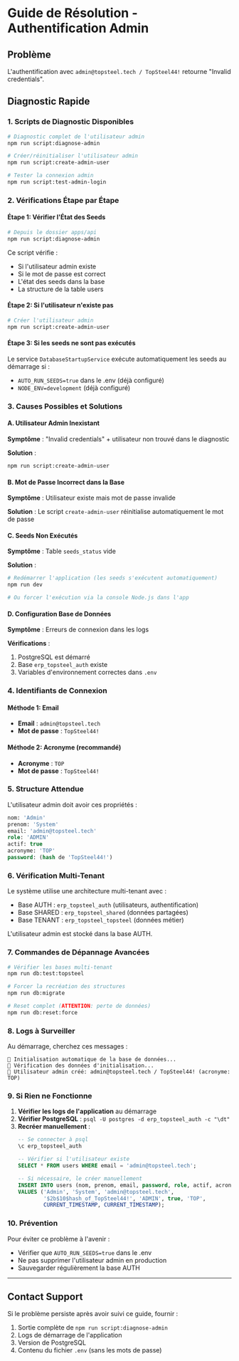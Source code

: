 # Guide de Résolution - Authentification Admin

## Problème
L'authentification avec `admin@topsteel.tech / TopSteel44!` retourne "Invalid credentials".

## Diagnostic Rapide

### 1. Scripts de Diagnostic Disponibles

```bash
# Diagnostic complet de l'utilisateur admin
npm run script:diagnose-admin

# Créer/réinitialiser l'utilisateur admin
npm run script:create-admin-user

# Tester la connexion admin
npm run script:test-admin-login
```

### 2. Vérifications Étape par Étape

#### Étape 1: Vérifier l'État des Seeds
```bash
# Depuis le dossier apps/api
npm run script:diagnose-admin
```
Ce script vérifie :
- Si l'utilisateur admin existe
- Si le mot de passe est correct
- L'état des seeds dans la base
- La structure de la table users

#### Étape 2: Si l'utilisateur n'existe pas
```bash
# Créer l'utilisateur admin
npm run script:create-admin-user
```

#### Étape 3: Si les seeds ne sont pas exécutés
Le service `DatabaseStartupService` exécute automatiquement les seeds au démarrage si :
- `AUTO_RUN_SEEDS=true` dans le .env (déjà configuré)
- `NODE_ENV=development` (déjà configuré)

### 3. Causes Possibles et Solutions

#### A. Utilisateur Admin Inexistant
**Symptôme** : "Invalid credentials" + utilisateur non trouvé dans le diagnostic

**Solution** :
```bash
npm run script:create-admin-user
```

#### B. Mot de Passe Incorrect dans la Base
**Symptôme** : Utilisateur existe mais mot de passe invalide

**Solution** : Le script `create-admin-user` réinitialise automatiquement le mot de passe

#### C. Seeds Non Exécutés
**Symptôme** : Table `seeds_status` vide

**Solution** :
```bash
# Redémarrer l'application (les seeds s'exécutent automatiquement)
npm run dev

# Ou forcer l'exécution via la console Node.js dans l'app
```

#### D. Configuration Base de Données
**Symptôme** : Erreurs de connexion dans les logs

**Vérifications** :
1. PostgreSQL est démarré
2. Base `erp_topsteel_auth` existe
3. Variables d'environnement correctes dans `.env`

### 4. Identifiants de Connexion

#### Méthode 1: Email
- **Email** : `admin@topsteel.tech`
- **Mot de passe** : `TopSteel44!`

#### Méthode 2: Acronyme (recommandé)
- **Acronyme** : `TOP`
- **Mot de passe** : `TopSteel44!`

### 5. Structure Attendue

L'utilisateur admin doit avoir ces propriétés :
```sql
nom: 'Admin'
prenom: 'System'
email: 'admin@topsteel.tech'
role: 'ADMIN'
actif: true
acronyme: 'TOP'
password: (hash de 'TopSteel44!')
```

### 6. Vérification Multi-Tenant

Le système utilise une architecture multi-tenant avec :
- Base AUTH : `erp_topsteel_auth` (utilisateurs, authentification)
- Base SHARED : `erp_topsteel_shared` (données partagées)
- Base TENANT : `erp_topsteel_topsteel` (données métier)

L'utilisateur admin est stocké dans la base AUTH.

### 7. Commandes de Dépannage Avancées

```bash
# Vérifier les bases multi-tenant
npm run db:test:topsteel

# Forcer la recréation des structures
npm run db:migrate

# Reset complet (ATTENTION: perte de données)
npm run db:reset:force
```

### 8. Logs à Surveiller

Au démarrage, cherchez ces messages :
```
🚀 Initialisation automatique de la base de données...
🌱 Vérification des données d'initialisation...
👥 Utilisateur admin créé: admin@topsteel.tech / TopSteel44! (acronyme: TOP)
```

### 9. Si Rien ne Fonctionne

1. **Vérifier les logs de l'application** au démarrage
2. **Vérifier PostgreSQL** : `psql -U postgres -d erp_topsteel_auth -c "\dt"`
3. **Recréer manuellement** :
   ```sql
   -- Se connecter à psql
   \c erp_topsteel_auth
   
   -- Vérifier si l'utilisateur existe
   SELECT * FROM users WHERE email = 'admin@topsteel.tech';
   
   -- Si nécessaire, le créer manuellement
   INSERT INTO users (nom, prenom, email, password, role, actif, acronyme, created_at, updated_at)
   VALUES ('Admin', 'System', 'admin@topsteel.tech', 
           '$2b$10$hash_of_TopSteel44!', 'ADMIN', true, 'TOP', 
           CURRENT_TIMESTAMP, CURRENT_TIMESTAMP);
   ```

### 10. Prévention

Pour éviter ce problème à l'avenir :
- Vérifier que `AUTO_RUN_SEEDS=true` dans le .env
- Ne pas supprimer l'utilisateur admin en production
- Sauvegarder régulièrement la base AUTH

---

## Contact Support

Si le problème persiste après avoir suivi ce guide, fournir :
1. Sortie complète de `npm run script:diagnose-admin`
2. Logs de démarrage de l'application
3. Version de PostgreSQL
4. Contenu du fichier `.env` (sans les mots de passe)